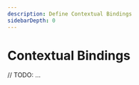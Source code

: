 ```yaml
---
description: Define Contextual Bindings
sidebarDepth: 0
---
```


# Contextual Bindings

// TODO: ...